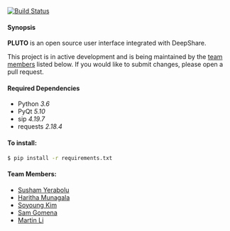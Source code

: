 [![Build Status](https://travis-ci.org/shared-systems/api.svg?branch=master)](https://travis-ci.org/shared-systems/api)

#### Synopsis
**PLUTO** is an open source user interface integrated with DeepShare.

This project is in active development and is being maintained by the [team members](#team-members) listed below.
If you would like to submit changes, please open a pull request.

#### Required Dependencies
* Python _3.6_
* PyQt _5.10_
* sip _4.19.7_
* requests _2.18.4_

#### To install:
```bash
$ pip install -r requirements.txt
```

#### Team Members:
* [Susham Yerabolu](mailto:yerabolu@pdx.edu)
* [Haritha Munagala](mailto:mharitha@pdx.edu)
* [Soyoung Kim](mailto:soyoung@pdx.edu)
* [Sam Gomena](mailto:gomenas@pdx.edu)
* [Martin Li](mailto:xuanzhe@pdx.edu)
